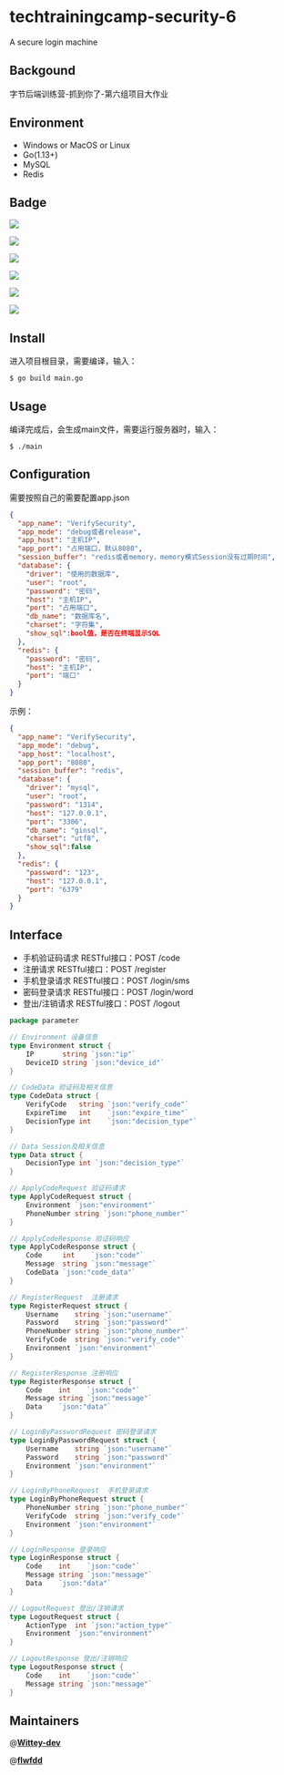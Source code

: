 # techtrainingcamp-security-6

A secure login machine

## Backgound

字节后端训练营-抓到你了-第六组项目大作业

## Environment

- Windows or MacOS or Linux
- Go(1.13+)
- MySQL
- Redis

## Badge

![](https://img.shields.io/badge/redigo-1.6.3-red)

![](https://img.shields.io/badge/gin-1.7.4-blue)

![](https://img.shields.io/badge/mysql-1.6.0-green)

![](https://img.shields.io/badge/xorm-0.7.9-red)

![](https://img.shields.io/badge/cron-1.2.0-yellow)

![](https://img.shields.io/badge/go.uuid-1.2.0-red)

## Install

进入项目根目录，需要编译，输入：

```shell
$ go build main.go
```

## Usage

编译完成后，会生成main文件，需要运行服务器时，输入：

```shell
$ ./main
```

## Configuration

需要按照自己的需要配置app.json

```json
{
  "app_name": "VerifySecurity",
  "app_mode": "debug或者release",
  "app_host": "主机IP",
  "app_port": "占用端口，默认8080",
  "session_buffer": "redis或者memory，memory模式Session没有过期时间",
  "database": {
    "driver": "使用的数据库",
    "user": "root",
    "password": "密码",
    "host": "主机IP",
    "port": "占用端口",
    "db_name": "数据库名",
    "charset": "字符集",
    "show_sql":bool值，是否在终端显示SQL
  },
  "redis": {
    "password": "密码",
    "host": "主机IP",
    "port": "端口"
  }
}
```

示例：

```json
{
  "app_name": "VerifySecurity",
  "app_mode": "debug",
  "app_host": "localhost",
  "app_port": "8080",
  "session_buffer": "redis",
  "database": {
    "driver": "mysql",
    "user": "root",
    "password": "1314",
    "host": "127.0.0.1",
    "port": "3306",
    "db_name": "ginsql",
    "charset": "utf8",
    "show_sql":false
  },
  "redis": {
    "password": "123",
    "host": "127.0.0.1",
    "port": "6379"
  }
}
```



## Interface

- 手机验证码请求                RESTful接口：POST /code
- 注册请求                            RESTful接口：POST /register
- 手机登录请求                    RESTful接口：POST /login/sms
- 密码登录请求                    RESTful接口：POST /login/word
- 登出/注销请求                   RESTful接口：POST /logout

```go
package parameter

// Environment 设备信息
type Environment struct {
	IP       string `json:"ip"`
	DeviceID string `json:"device_id"`
}

// CodeData 验证码及相关信息
type CodeData struct {
	VerifyCode   string `json:"verify_code"`
	ExpireTime   int    `json:"expire_time"`
	DecisionType int    `json:"decision_type"`
}

// Data Session及相关信息
type Data struct {
	DecisionType int `json:"decision_type"`
}

// ApplyCodeRequest 验证码请求
type ApplyCodeRequest struct {
	Environment `json:"environment"`
	PhoneNumber string `json:"phone_number"`
}

// ApplyCodeResponse 验证码响应
type ApplyCodeResponse struct {
	Code     int    `json:"code"`
	Message  string `json:"message"`
	CodeData `json:"code_data"`
}

// RegisterRequest  注册请求
type RegisterRequest struct {
	Username    string `json:"username"`
	Password    string `json:"password"`
	PhoneNumber string `json:"phone_number"`
	VerifyCode  string `json:"verify_code"`
	Environment `json:"environment"`
}

// RegisterResponse 注册响应
type RegisterResponse struct {
	Code    int    `json:"code"`
	Message string `json:"message"`
	Data    `json:"data"`
}

// LoginByPasswordRequest 密码登录请求
type LoginByPasswordRequest struct {
	Username    string `json:"username"`
	Password    string `json:"password"`
	Environment `json:"environment"`
}

// LoginByPhoneRequest  手机登录请求
type LoginByPhoneRequest struct {
	PhoneNumber string `json:"phone_number"`
	VerifyCode  string `json:"verify_code"`
	Environment `json:"environment"`
}

// LoginResponse 登录响应
type LoginResponse struct {
	Code    int    `json:"code"`
	Message string `json:"message"`
	Data    `json:"data"`
}

// LogoutRequest 登出/注销请求
type LogoutRequest struct {
	ActionType  int `json:"action_type"`
	Environment `json:"environment"`
}

// LogoutResponse 登出/注销响应
type LogoutResponse struct {
	Code    int    `json:"code"`
	Message string `json:"message"`
}

```



## Maintainers
@[**Wittey-dev**](https://github.com/Wittey-dev)

@[**flwfdd**](https://github.com/flwfdd)




